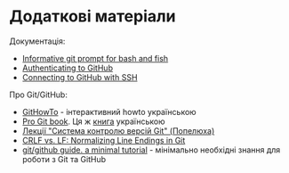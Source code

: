 # Додаткові матеріали

Документація:

-  [Informative git prompt for bash and fish](https://github.com/magicmonty/bash-git-prompt/)
-  [Authenticating to GitHub](https://help.github.com/categories/authenticating-to-github/)
-  [Connecting to GitHub with SSH](https://help.github.com/articles/connecting-to-github-with-ssh/)

Про Git/GitHub:

-  [GitHowTo](https://githowto.com/uk) - інтерактивний howto українською
-  [Pro Git book](https://git-scm.com/book/en/v2/). Ця ж
   [книга](https://git-scm.com/book/uk/v2) українською
-  [Лекції "Система контролю версій Git" (Попелюха)](https://youtube.com/playlist?list=PL9mn2EBC_SSyu6I4DQ9-r1vm_CX4jaPWf)
-  [CRLF vs. LF: Normalizing Line Endings in Git](https://www.aleksandrhovhannisyan.com/blog/crlf-vs-lf-normalizing-line-endings-in-git/)
-  [git/github guide. a minimal tutorial](http://kbroman.org/github_tutorial/) - мінімально необхідні знання для роботи з Git та GitHub

